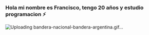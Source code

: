### Hola mi nombre es Francisco, tengo 20 años y estudio programacion ⚡
![Uploading bandera-nacional-bandera-argentina.gif…]()


<!--
**Francorvalan1212/Francorvalan1212** is a ✨ _special_ ✨ repository because its `README.md` (this file) appears on your GitHub profile.
![bandera-nacional-bandera-argentina](https://github.com/Francorvalan1212/Francorvalan1212/assets/142455688/82039c74-5792-4c41-b362-9486352df3fa)


Here are some ideas to get you started:

- 🔭 I’m currently working on ...
- 🌱 I’m currently learning ...
- 👯 I’m looking to collaborate on ...
- 🤔 I’m looking for help with ...
- 💬 Ask me about ...
- 📫 How to reach me: ...
- 😄 Pronouns: ...
- ⚡ Fun fact: ...
-->
